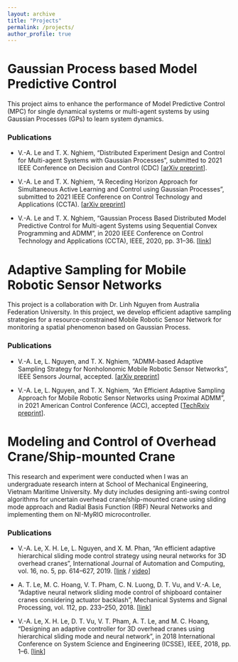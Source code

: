```yaml
---
layout: archive
title: "Projects"
permalink: /projects/
author_profile: true
---
```


# Gaussian Process based  Model Predictive Control
<!-- ![](../images/ccta.png) -->

This project aims to enhance the performance of Model Predictive Control (MPC) for single dynamical systems or multi-agent systems by using Gaussian Processes (GPs) to learn system dynamics.

### Publications

* V.-A. Le and T. X. Nghiem, “Distributed Experiment Design and Control for Multi-agent Systems with Gaussian Processes”, submitted to 2021 IEEE Conference on Decision and Control (CDC) [[arXiv preprint](https://arxiv.org/abs/2103.14156)].

* V.-A. Le and T. X. Nghiem, “A Receding Horizon Approach for Simultaneous Active Learning and Control using Gaussian Processes”, submitted to 2021 IEEE Conference on Control Technology and Applications (CCTA). [[arXiv preprint](https://arxiv.org/abs/2101.10351)]

* V.-A. Le and T. X. Nghiem, “Gaussian Process Based Distributed Model Predictive Control for Multi-agent Systems using Sequential Convex Programming and ADMM”, in 2020 IEEE Conference on Control Technology and Applications (CCTA), IEEE, 2020, pp. 31–36. [[link](https://ieeexplore.ieee.org/abstract/document/9206390)]


# Adaptive Sampling for Mobile Robotic Sensor Networks
<!-- ![](../images/mrsn.png) -->

This project is a collaboration with Dr. Linh Nguyen from Australia Federation University. In this project, we develop efficient adaptive sampling strategies for a resource-constrained Mobile Robotic Sensor Network for monitoring a spatial phenomenon based on Gaussian Process.

### Publications

* V.-A. Le, L. Nguyen, and T. X. Nghiem, “ADMM-based Adaptive Sampling Strategy for Nonholonomic Mobile Robotic Sensor Networks”, IEEE Sensors Journal, accepted. [[arXiv preprint](https://arxiv.org/abs/2101.10500)]

* V.-A. Le, L. Nguyen, and T. X. Nghiem, “An Efficient Adaptive Sampling Approach for Mobile Robotic Sensor Networks using Proximal ADMM”, in 2021 American Control Conference (ACC), accepted [[TechRxiv preprint](https://www.techrxiv.org/articles/preprint/An_Efficient_Adaptive_Sampling_Approach_for_Mobile_Robotic_Sensor_Networks_using_Proximal_ADMM/14312573)].

<!-- This temporary [poster](../files/MRSN_poster.pdf) may be helpful to get the overall idea. -->

# Modeling and Control of Overhead Crane/Ship-mounted Crane

This research and experiment were conducted when I was an undergraduate research intern at School of Mechanical Engineering, Vietnam Maritime University. My duty includes designing anti-swing control algorithms for uncertain overhead crane/ship-mounted crane using sliding mode approach and Radial Basis Function (RBF) Neural Networks and implementing them on NI-MyRIO microcontroller.

### Publications

* V.-A. Le, X. H. Le, L. Nguyen, and X. M. Phan, “An efficient adaptive hierarchical sliding mode control strategy using neural networks for 3D overhead cranes”, International Journal of Automation and Computing, vol. 16, no. 5, pp. 614–627, 2019. [[link](https://www.sciencedirect.com/science/article/abs/pii/S0888327018302322) / [video](https://www.youtube.com/watch?v=ZlF37IZh89Q)]

* A. T. Le, M. C. Hoang, V. T. Pham, C. N. Luong, D. T. Vu, and V.-A. Le, “Adaptive neural network sliding mode control of shipboard container cranes considering actuator backlash”, Mechanical Systems and Signal Processing, vol. 112, pp. 233–250, 2018. [[link](https://link.springer.com/article/10.1007/s11633-019-1174-y)]

* V.-A. Le, X. H. Le, D. T. Vu, V. T. Pham, A. T. Le, and M. C. Hoang, “Designing an adaptive controller for 3D overhead cranes using hierarchical sliding mode and neural network”, in 2018 International Conference on System Science and Engineering (ICSSE), IEEE, 2018, pp. 1–6. [[link](https://ieeexplore.ieee.org/abstract/document/8520162)]
